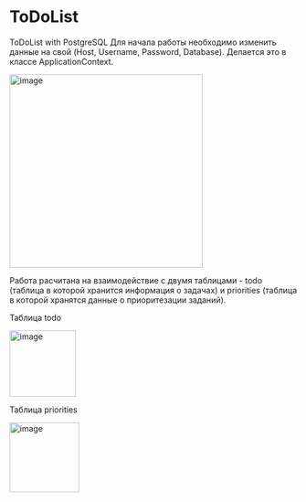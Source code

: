 # ToDoList
ToDoList with PostgreSQL
Для начала работы необходимо изменить данные на свой (Host, Username, Password, Database). Делается это в классе ApplicationContext.

<img width="338" alt="image" src="https://user-images.githubusercontent.com/60681262/235903317-d93372fd-1692-4aa7-9961-d0e1983aaee2.png">

Работа расчитана на взаимодействие с двумя таблицами - todo (таблица в которой хранится информация о задачах) и priorities (таблица в которой хранятся данные о приоритезации заданий).

Таблица todo

<img width="116" alt="image" src="https://user-images.githubusercontent.com/60681262/235904051-17ee5ecc-1446-41a2-939b-6076bac53dce.png">

Таблица priorities

<img width="122" alt="image" src="https://user-images.githubusercontent.com/60681262/235904028-d206e834-ca2b-4707-a267-1db1749e4e7c.png">
